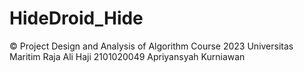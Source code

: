 # HideDroid_Hide
 © Project Design and Analysis of Algorithm Course 2023 Universitas Maritim Raja Ali Haji 2101020049 Apriyansyah Kurniawan
